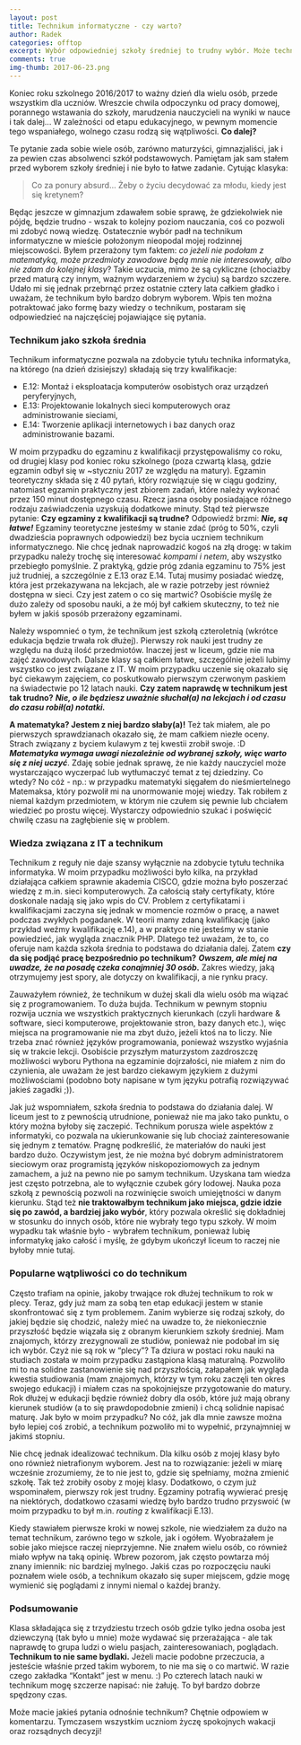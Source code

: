 ```yaml
---
layout: post
title: Technikum informatyczne - czy warto?
author: Radek
categories: offtop
excerpt: Wybór odpowiedniej szkoły średniej to trudny wybór. Może technikum informatyczne?
comments: true
img-thumb: 2017-06-23.png
---
```


Koniec roku szkolnego 2016/2017 to ważny dzień dla wielu osób, przede wszystkim dla uczniów. Wreszcie chwila odpoczynku od pracy domowej, porannego wstawania do szkoły, marudzenia nauczycieli na wyniki w nauce i tak dalej... W zależności od etapu edukacyjnego, w pewnym momencie tego wspaniałego, wolnego czasu rodzą się wątpliwości. **Co dalej?**

Te pytanie zada sobie wiele osób, zarówno maturzyści, gimnazjaliści, jak i za pewien czas absolwenci szkół podstawowych. Pamiętam jak sam stałem przed wyborem szkoły średniej i nie było to łatwe zadanie. Cytując klasyka:

>Co za ponury absurd... Żeby o życiu decydować za młodu, kiedy jest się kretynem?

Będąc jeszcze w gimnazjum zdawałem sobie sprawę, że gdziekolwiek nie pójdę, będzie trudno - wszak to kolejny poziom nauczania, coś co pozwoli mi zdobyć nową wiedzę. Ostatecznie wybór padł na technikum informatyczne w mieście położonym nieopodal mojej rodzinnej miejscowości. Byłem przerażony tym faktem: *co jeżeli nie podołam z matematyką, może przedmioty zawodowe będą mnie nie interesowały, albo nie zdam do kolejnej klasy*? Takie uczucia, mimo że są cykliczne (chociażby przed maturą czy innym, ważnym wydarzeniem w życiu) są bardzo szczere. Udało mi się jednak przebrnąć przez ostatnie cztery lata całkiem gładko i uważam, że technikum było bardzo dobrym wyborem. Wpis ten można potraktować jako formę bazy wiedzy o technikum, postaram się odpowiedzieć na najczęściej pojawiające się pytania.

### Technikum jako szkoła średnia

Technikum informatyczne pozwala na zdobycie tytułu technika informatyka, na którego (na dzień dzisiejszy) składają się trzy kwalifikacje:

- E.12: Montaż i eksploatacja komputerów osobistych oraz urządzeń peryferyjnych,
- E.13: Projektowanie lokalnych sieci komputerowych oraz administrowanie sieciami,
- E.14: Tworzenie aplikacji internetowych i baz danych oraz administrowanie bazami.

W moim przypadku do egzaminu z kwalifikacji przystępowaliśmy co roku, od drugiej klasy pod koniec roku szkolnego (poza czwartą klasą, gdzie egzamin odbył się w ~styczniu 2017 ze względu na matury). Egzamin teoretyczny składa się z 40 pytań, który rozwiązuje się w ciągu godziny, natomiast egzamin praktyczny jest zbiorem zadań, które należy wykonać przez 150 minut dostępnego czasu. Rzecz jasna osoby posiadające różnego rodzaju zaświadczenia uzyskują dodatkowe minuty. Stąd też pierwsze pytanie: **Czy egzaminy z kwalifikacji są trudne?** Odpowiedź brzmi: _**Nie, są łatwe!**_ Egzaminy teoretyczne jesteśmy w stanie zdać (próg to 50%, czyli dwadzieścia poprawnych odpowiedzi) bez bycia uczniem technikum informatycznego. Nie chcę jednak naprowadzić kogoś na złą drogę: w takim przypadku należy trochę się interesować *kompami i netem*, aby wszystko przebiegło pomyślnie. Z praktyką, gdzie próg zdania egzaminu to 75% jest już trudniej, a szczególnie z E.13 oraz E.14. Tutaj musimy posiadać wiedzę, która jest przekazywana na lekcjach, ale w razie potrzeby jest również dostępna w sieci. Czy jest zatem o co się martwić? Osobiście myślę że dużo zależy od sposobu nauki, a że mój był całkiem skuteczny, to też nie byłem w jakiś sposób przerażony egzaminami.

Należy wspomnieć o tym, że technikum jest szkołą czteroletnią (wkrótce edukacja będzie trwała rok dłużej). Pierwszy rok nauki jest trudny ze względu na dużą ilość przedmiotów. Inaczej jest w liceum, gdzie nie ma zajęć zawodowych. Dalsze klasy są całkiem łatwe, szczególnie jeżeli lubimy wszystko co jest związane z IT.  W moim przypadku uczenie się okazało się być ciekawym zajęciem, co poskutkowało pierwszym czerwonym paskiem na świadectwie po 12 latach nauki. **Czy zatem naprawdę w technikum jest tak trudno?** _**Nie, o ile będziesz uważnie słuchał(a) na lekcjach i od czasu do czasu robił(a) notatki.**_

**A matematyka? Jestem z niej bardzo słaby(a)!** Też tak miałem, ale po pierwszych sprawdzianach okazało się, że mam całkiem niezłe oceny. Strach związany z byciem kulawym z tej kwestii zrobił swoje. :D _**Matematyka wymaga uwagi niezależnie od wybranej szkoły, więc warto się z niej uczyć**_. Zdaję sobie jednak sprawę, że nie każdy nauczyciel może wystarczająco wyczerpać lub wytłumaczyć temat z tej dziedziny. Co wtedy? No cóż - np.: w przypadku matematyki sięgałem do nieśmiertelnego Matemaksa, który pozwolił mi na unormowanie mojej wiedzy. Tak robiłem z niemal każdym przedmiotem, w którym nie czułem się pewnie lub chciałem wiedzieć po prostu więcej. Wystarczy odpowiednio szukać i poświęcić chwilę czasu na zagłębienie się w problem.

### Wiedza związana z IT a technikum

Technikum z reguły nie daje szansy wyłącznie na zdobycie tytułu technika informatyka. W moim przypadku możliwości było kilka, na przykład działająca całkiem sprawnie akademia CISCO, gdzie można było poszerzać wiedzę z m.in. sieci komputerowych. Za całością stały certyfikaty, które doskonale nadają się jako wpis do CV. Problem z certyfikatami i kwalifikacjami zaczyna się jednak w momencie rozmów o pracę, a nawet podczas zwykłych pogadanek. W teorii mamy zdaną kwalifikację (jako przykład weźmy kwalifikację e.14), a w praktyce nie jesteśmy w stanie powiedzieć, jak wygląda znacznik PHP. Dlatego też uważam, że to, co oferuje nam każda szkoła średnia to podstawa do działania dalej. Zatem **czy da się podjąć pracę bezpośrednio po technikum?** _**Owszem, ale miej na uwadze, że na posadę czeka conajmniej 30 osób.**_ Zakres wiedzy, jaką otrzymujemy jest spory, ale dotyczy on kwalifikacji, a nie rynku pracy.

Zauważyłem również, że technikum w dużej skali dla wielu osób ma wiązać się z programowaniem. To duża bujda. Technikum w pewnym stopniu rozwija ucznia we wszystkich praktycznych kierunkach (czyli hardware & software, sieci komputerowe, projektowanie stron, bazy danych etc.), więc miejsca na programowanie nie ma zbyt dużo, jeżeli ktoś na to liczy. Nie trzeba znać również języków programowania, ponieważ wszystko wyjaśnia się w trakcie lekcji. Osobiście przyszłym maturzystom zazdroszczę możliwości wyboru Pythona na egzaminie dojrzałości, nie miałem z nim do czynienia, ale uważam że jest bardzo ciekawym językiem z dużymi możliwościami (podobno boty napisane w tym języku potrafią rozwiązywać jakieś zagadki ;)).

Jak już wspomniałem, szkoła średnia to podstawa do działania dalej. W liceum jest to z pewnością utrudnione, ponieważ nie ma jako tako punktu, o który można byłoby się zaczepić. Technikum porusza wiele aspektów z informatyki, co pozwala na ukierunkowanie się lub chociaż zainteresowanie się jednym z tematów. Pragnę podkreślić, że materiałów do nauki jest bardzo dużo. Oczywistym jest, że nie można być dobrym administratorem sieciowym oraz programistą języków niskopoziomowych za jednym zamachem, a już na pewno nie po samym technikum. Uzyskana tam wiedza jest często potrzebna, ale to wyłącznie czubek góry lodowej. Nauka poza szkołą z pewnością pozwoli na rozwinięcie swoich umiejętności w danym kierunku.  Stąd też **nie traktowałbym technikum jako miejsca, gdzie idzie się po zawód, a bardziej jako wybór**, który pozwala określić się dokładniej w stosunku do innych osób, które nie wybrały tego typu szkoły. W moim wypadku tak właśnie było - wybrałem technikum, ponieważ lubię informatykę jako całość i myślę, że gdybym ukończył liceum to raczej nie byłoby mnie tutaj.

### Popularne wątpliwości co do technikum

Często trafiam na opinie, jakoby trwające rok dłużej technikum to rok w plecy. Teraz, gdy już mam za sobą ten etap edukacji jestem w stanie skonfrontować się z tym problemem. Zanim wybierze się rodzaj szkoły, do jakiej będzie się chodzić, należy mieć na uwadze to,  że niekoniecznie przyszłość będzie wiązała się z obranym kierunkiem szkoły średniej. Mam znajomych, którzy zrezygnowali ze studiów, ponieważ nie podobał im się ich wybór. Czyż nie są rok w “plecy”? Ta dziura w postaci roku nauki na studiach została w moim przypadku zastąpiona klasą maturalną. Pozwoliło mi to na solidne zastanowienie się nad przyszłością, załapałem jak wygląda kwestia studiowania (mam znajomych,  którzy w tym roku zaczęli ten okres swojego edukacji) i miałem czas na spokojniejsze przygotowanie do matury. Rok dłużej w edukacji będzie również dobry dla osób, które już mają obrany kierunek studiów (a to się prawdopodobnie zmieni) i chcą solidnie napisać maturę. Jak było w moim przypadku? No cóż, jak dla mnie zawsze można było lepiej coś zrobić, a technikum pozwoliło mi to wypełnić, przynajmniej w jakimś stopniu.

Nie chcę jednak idealizować technikum. Dla kilku osób z mojej klasy było ono również nietrafionym wyborem. Jest na to rozwiązanie: jeżeli w miarę wcześnie zrozumiemy, że to nie jest to, gdzie się spełniamy, można zmienić szkołę. Tak też zrobiły osoby z mojej klasy. Dodatkowo, o czym już wspominałem,  pierwszy rok jest trudny. Egzaminy potrafią wywierać presję na niektórych, dodatkowo czasami wiedzę było bardzo trudno przyswoić (w moim przypadku to był m.in. *routing* z kwalifikacji E.13).

Kiedy stawiałem pierwsze kroki w nowej szkole, nie wiedziałem za dużo na temat technikum, zarówno tego w szkole, jak i ogółem. Wyobrażałem je sobie jako miejsce raczej nieprzyjemne. Nie znałem wielu osób, co również miało wpływ na taką opinię. Wbrew pozorom, jak często powtarza mój znany imiennik: nic bardziej mylnego. Jakiś czas po rozpoczęciu nauki poznałem wiele osób, a technikum okazało się super miejscem, gdzie mogę wymienić się poglądami z innymi niemal o każdej branży.

### Podsumowanie

Klasa składająca się z trzydziestu trzech osób gdzie tylko jedna osoba jest dziewczyną (tak było u mnie) może wydawać się przerażająca - ale tak naprawdę to grupa ludzi o wielu pasjach, zainteresowaniach, poglądach. **Technikum to nie same bydlaki.** Jeżeli macie podobne przeczucia, a jesteście właśnie przed takim wyborem, to nie ma się o co martwić. W razie czego zakładka “Kontakt” jest w menu. :) Po czterech latach nauki w technikum mogę szczerze napisać: nie żałuję. To był bardzo dobrze spędzony czas.

Może macie jakieś pytania odnośnie technikum? Chętnie odpowiem w komentarzu. Tymczasem wszystkim uczniom życzę spokojnych wakacji oraz rozsądnych decyzji!
